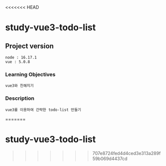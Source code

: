 <<<<<<< HEAD
# study-vue3-todo-list

## Project version

```
node : 16.17.1
vue : 5.0.8
```

### Learning Objectives

```
vue3와 친해지기
```

### Description

```
vue3를 이용하여 간략한 todo-list 만들기
```
=======
# study-vue3-todo-list
>>>>>>> 707e8724fed4d4ced3e313a289f59b069d4437cd

